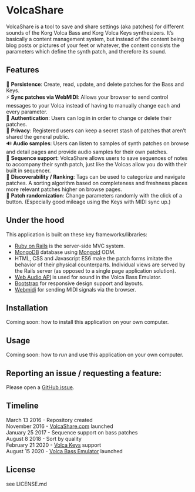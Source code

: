 # VolcaShare

VolcaShare is a tool to save and share settings (aka patches) for different sounds of the Korg Volca Bass and Korg Volca Keys synthesizers.  It’s basically a content management system, but instead of the content being blog posts or pictures of your feet or whatever, the content consists the parameters which define the synth patch, and therefore its sound.

## Features
📝 **Persistence**: Create, read, update, and delete patches for the Bass and Keys.  
⚡️ **Sync patches via WebMIDI**: Allows your browser to send control messages to your Volca instead of having to manually change each and every parameter.  
🔐 **Authentication**: Users can log in in order to change or delete their patches.  
🙈 **Privacy**: Registered users can keep a secret stash of patches that aren’t shared the general public.  
🔊 **Audio samples**: Users can listen to samples of synth patches on browse and detail pages and provide audio samples for their own patches.  
🎹 **Sequence support**: VolcaShare allows users to save sequences of notes to accompany their synth patch, just like the Volcas allow you do with their built in sequencer.  
👀 **Discoverability / Ranking**: Tags can be used to categorize and navigate patches.  A sorting algorithm based on completeness and freshness places more relevant patches higher on browse pages.  
🔀 **Patch randomization**: Change parameters randomly with the click of a button.  (Especially good mileage using the Keys with MIDI sync up.)  

## Under the hood
This application is built on these key frameworks/libraries:
* [Ruby on Rails](https://github.com/rails/rails) is the server-side MVC system.
* [MongoDB](https://www.mongodb.com/) database using [Mongoid](https://github.com/mongodb/mongoid) ODM.
* HTML, CSS and Javascript ES6 make the patch forms imitate the behavior of their physical counterparts.  Individual views are served by the Rails server (as opposed to a single page application solution).
* [Web Audio API](https://developer.mozilla.org/en-US/docs/Web/API/Web_Audio_API) is used for sound in the Volca Bass Emulator.
* [Bootstrap](https://github.com/twbs/bootstrap) for responsive design support and layouts.
* [Webmidi](https://github.com/djipco/webmidi) for sending MIDI signals via the browser.

## Installation
Coming soon: how to install this application on your own computer.

## Usage
Coming soon: how to *run* and use this application on your own computer.

## Reporting an issue / requesting a feature:
Please open a [GitHub issue](https://github.com/waterjump/volca-share/issues/new).

## Timeline
March 13 2016 - Repository created  
November 2016 - [VolcaShare.com](https://www.volcashare.com) launched  
January 25 2017 - Sequence support on bass patches  
August 8 2018 - Sort by quality  
February 21 2020 - [Volca Keys](https://www.volcashare.com/keys/patch/new) support  
August 15 2020 - [Volca Bass Emulator](https://www.volcashare.com/bass/emulator) launched

## License
see LICENSE.md
